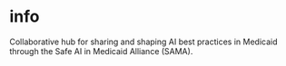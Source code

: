 # info
Collaborative hub for sharing and shaping AI best practices in Medicaid through the Safe AI in Medicaid Alliance (SAMA).
